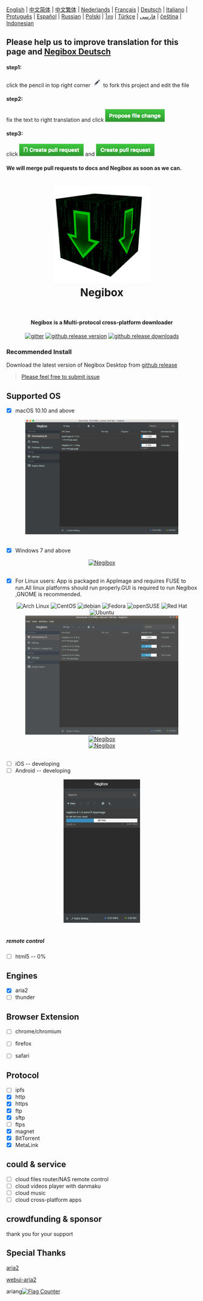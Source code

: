 [English](https://github.com/hugetiny/negibox/blob/master/README.md) |
[中文简体](https://github.com/hugetiny/negibox/blob/master/READMECN.md) |
[中文繁体](https://github.com/hugetiny/negibox/blob/master/READMETW.md) |
[Nederlands](https://github.com/hugetiny/negibox/blob/master/READMENL.md) |
[Français](https://github.com/hugetiny/negibox/blob/master/READMEFR.md) |
[Deutsch](https://github.com/hugetiny/negibox/blob/master/READMEDE.md) |
[Italiano](https://github.com/hugetiny/negibox/blob/master/READMEIT.md) |
[Protuguês](https://github.com/hugetiny/negibox/blob/master/READMEBR.md) |
[Español](https://github.com/hugetiny/negibox/blob/master/READMEES.md) |
[Russian](https://github.com/hugetiny/negibox/blob/master/READMERU.md) |
[Polski](https://github.com/hugetiny/negibox/blob/master/READMEPL.md) |
[ไทย](https://github.com/hugetiny/negibox/blob/master/READMETH.md) |
[Türkçe](https://github.com/hugetiny/negibox/blob/master/READMETR.md) |
[فارسی](https://github.com/hugetiny/negibox/blob/master/READMEIR.md) |
[čeština](https://github.com/hugetiny/negibox/blob/master/READMECZ.md) |
[Indonesian](https://github.com/hugetiny/negibox/blob/master/READMEID.md)

## Please help us to improve translation for this page and [Negibox Deutsch](https://github.com/hugetiny/negibox/blob/master/translate/de_DE.js)

#### step1:
click the pencil in top right corner <img src="docs/imgs/pencil.png"> to fork this project and edit the file

#### step2:
fix the text to right translation and click
<img src="docs/imgs/propose.png">

#### step3:
click
<img src="docs/imgs/create-pull-request.png">
and
<img src="docs/imgs/create-pull-request1.png">

#### We will merge pull requests to docs and Negibox as soon as we can.

<h1 align="center">
    <img src="docs/imgs/icon-gif.gif" alt="Negibox" width="256">
  <br>
  Negibox
  <br>
  <br>
</h1>
<h4 align="center">Negibox is a Multi-protocol cross-platform downloader</h4>
<p align="center">
  <a href="https://gitter.im/negibox/community"><img src="https://img.shields.io/badge/gitter-join%20chat%20%E2%86%92-brightgreen.svg" alt="gitter"></a>
  <a href="https://github.com/hugetiny/negibox/releases"><img src="https://img.shields.io/github/release/hugetiny/negibox.svg" alt="github release version"></a>
  <a href="https://github.com/hugetiny/negibox/releases"><img src="https://img.shields.io/github/downloads/hugetiny/negibox/total.svg" alt="github release downloads"></a>
</p>



### Recommended Install
Download the latest version of Negibox Desktop from [github release](https://github.com/hugetiny/negibox/releases)
>[Please feel free to submit issue](https://github.com/hugetiny/negibox/issues/new)

## Supported OS

- [x] macOS 10.10 and above
<div align="center">

  <a href="https://github.com/hugetiny/negibox/releases">
    <img src="docs/imgs/MacScreenShot.png" alt="Negibox" width="80%">
  </a>
    <br>
    <br>
</div>

- [x] Windows 7 and above
<div align="center">

  <a href="https://github.com/hugetiny/negibox/releases">
    <img src="docs/imgs/WindowsScreenShot.png" alt="Negibox" width="80%">
  </a>
    <br>
    <br>
</div>



- [x] For Linux users:  App is packaged in AppImage and requires FUSE to run.All linux platforms should run properly.GUI is required to run Negibox ,GNOME is recommended.
<div align="center" >
                <img src="https://appimage.org/images/distributions/arch.svg" alt="Arch Linux" height="48" width="48">
                <img src="https://appimage.org/images/distributions/centos.svg" alt="CentOS" height="48" width="48">
                <img src="https://appimage.org/images/distributions/debian.svg" alt="debian" height="48" width="48">
                <img src="https://appimage.org/images/distributions/fedora.svg" alt="Fedora" height="48" width="48">
                <img src="https://appimage.org/images/distributions/opensuse.svg" alt="openSUSE" height="64" width="64">
                <img src="https://appimage.org/images/distributions/rh.svg" alt="Red Hat" height="48" width="128">
                <img src="https://appimage.org/images/distributions/ubuntu.svg" alt="Ubuntu" height="48" width="48"><br>
</div>

<div align="center">
  <a href="https://github.com/hugetiny/negibox/releases">
    <img src="docs/imgs/UbuntuScreenShot.png" alt="Negibox" width="80%">
  </a>
    <br>
</div>
<div align="center">
  <a href="https://github.com/hugetiny/negibox/releases">
    <img src="docs/imgs/centos.jpg" alt="Negibox" width="80%">
  </a>
    <br>
</div>
<div align="center">
  <a href="https://github.com/hugetiny/negibox/releases">
    <img src="docs/imgs/fedora.jpg" alt="Negibox" width="80%">
  </a>
    <br>
    <br>
</div>


- [ ] iOS -- developing
- [ ] Android -- developing
<div align="center">
  <a href="https://github.com/hugetiny/negibox/releases">
    <img src="docs/imgs/mobile.png" alt="Negibox" width="40%">
  </a>
    <br>
    <br>
</div>

##### remote control
- [ ] html5 -- 0%

## Engines
- [x] aria2
- [ ] thunder
## Browser Extension
- [ ] chrome/chromium
- [ ] firefox
- [ ] safari


## Protocol

- [ ] ipfs
- [x] http
- [x] https
- [x] ftp
- [x] sftp
- [ ] ftps
- [x] magnet
- [x] BitTorrent
- [x] MetaLink

## could & service

- [ ] cloud files router/NAS remote control
- [ ] cloud videos player with danmaku
- [ ] cloud music
- [ ] cloud cross-platform apps

## crowdfunding & sponsor

thank you for your support

## Special Thanks
[aria2](https://github.com/aria2/aria2)

[webui-aria2](https://github.com/ziahamza/webui-aria2)

ariang<a href="http://s04.flagcounter.com/more/Hb"><img src="https://s04.flagcounter.com/countxl/Hb/bg_141414/txt_EBEBEB/border_141414/columns_8/maxflags_32/viewers_Negibox/labels_0/pageviews_1/flags_0/percent_0/" alt="Flag Counter" border="0"></a>
